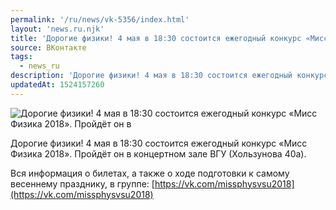 ```yaml
---
permalink: '/ru/news/vk-5356/index.html'
layout: 'news.ru.njk'
title: 'Дорогие физики! 4 мая в 18:30 состоится ежегодный конкурс «Мисс Физика 2018».'
source: ВКонтакте
tags:
  - news_ru
description: 'Дорогие физики! 4 мая в 18:30 состоится ежегодный конкурс «Мисс Физика 2018».'
updatedAt: 1524157260
---
```

![Дорогие физики! 4 мая в 18:30 состоится ежегодный конкурс «Мисс Физика 2018». Пройдёт он в](https://sun9-61.userapi.com/impf/c834301/v834301028/11aaf3/5laF2p-NR7I.jpg?size=764x1080&quality=96&sign=082742cb0e9f61ba30913334bdac9a75&c_uniq_tag=XN7Cj25mKvjtderuUTAbLkGz2SOd9KuWnDX1dVXK6ZU&type=album)

Дорогие физики! 4 мая в 18:30 состоится ежегодный конкурс «Мисс Физика 2018». Пройдёт он в концертном зале ВГУ (Хользунова 40а).

Вся информация о билетах, а также о ходе подготовки к самому весеннему празднику, в группе: [https://vk.com/missphysvsu2018](https://vk.com/missphysvsu2018)
